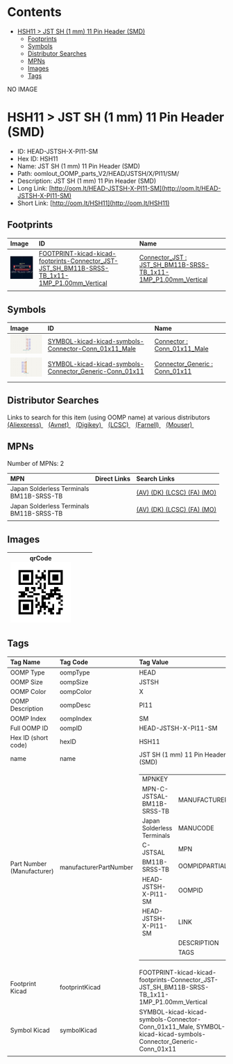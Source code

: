 



Contents
========

* [HSH11 > JST SH (1 mm) 11 Pin Header (SMD)](#hsh11--jst-sh-1-mm-11-pin-header-smd)
	* [Footprints](#footprints)
	* [Symbols](#symbols)
	* [Distributor Searches](#distributor-searches)
	* [MPNs](#mpns)
	* [Images](#images)
	* [Tags](#tags)
  
NO IMAGE  
# HSH11 > JST SH (1 mm) 11 Pin Header (SMD)

- ID: HEAD-JSTSH-X-PI11-SM
- Hex ID: HSH11
- Name: JST SH (1 mm) 11 Pin Header (SMD)
- Path: oomlout_OOMP_parts_V2/HEAD/JSTSH/X/PI11/SM/
- Description: JST SH (1 mm) 11 Pin Header (SMD)
- Long Link: [http://oom.lt/HEAD-JSTSH-X-PI11-SM](http://oom.lt/HEAD-JSTSH-X-PI11-SM)
- Short Link: [http://oom.lt/HSH11](http://oom.lt/HSH11)

## Footprints
  

|Image|ID|Name|
| :--- | :--- | :--- |
|[![](https://raw.githubusercontent.com/oomlout/oomlout_OOMP_eda_V2/main/FOOTPRINT/kicad/kicad-footprints/Connector_JST/JST_SH_BM11B-SRSS-TB_1x11-1MP_P1.00mm_Vertical/image_140.png)](https://github.com/oomlout/oomlout_OOMP_eda_V2/tree/main/FOOTPRINT/kicad/kicad-footprints/Connector_JST/JST_SH_BM11B-SRSS-TB_1x11-1MP_P1.00mm_Vertical/)|[FOOTPRINT-kicad-kicad-footprints-Connector_JST-JST_SH_BM11B-SRSS-TB_1x11-1MP_P1.00mm_Vertical](https://github.com/oomlout/oomlout_OOMP_eda_V2/tree/main/FOOTPRINT/kicad/kicad-footprints/Connector_JST/JST_SH_BM11B-SRSS-TB_1x11-1MP_P1.00mm_Vertical/)|[Connector_JST : JST_SH_BM11B-SRSS-TB_1x11-1MP_P1.00mm_Vertical](https://github.com/oomlout/oomlout_OOMP_eda_V2/tree/main/FOOTPRINT/kicad/kicad-footprints/Connector_JST/JST_SH_BM11B-SRSS-TB_1x11-1MP_P1.00mm_Vertical/)|
||||

## Symbols
  

|Image|ID|Name|
| :--- | :--- | :--- |
|[![](https://raw.githubusercontent.com/oomlout/oomlout_OOMP_eda_V2/main/SYMBOL/kicad/kicad-symbols/Connector/Conn_01x11_Male/image_140.png)](https://github.com/oomlout/oomlout_OOMP_eda_V2/tree/main/SYMBOL/kicad/kicad-symbols/Connector/Conn_01x11_Male/)|[SYMBOL-kicad-kicad-symbols-Connector-Conn_01x11_Male](https://github.com/oomlout/oomlout_OOMP_eda_V2/tree/main/SYMBOL/kicad/kicad-symbols/Connector/Conn_01x11_Male/)|[Connector : Conn_01x11_Male](https://github.com/oomlout/oomlout_OOMP_eda_V2/tree/main/SYMBOL/kicad/kicad-symbols/Connector/Conn_01x11_Male/)|
|[![](https://raw.githubusercontent.com/oomlout/oomlout_OOMP_eda_V2/main/SYMBOL/kicad/kicad-symbols/Connector_Generic/Conn_01x11/image_140.png)](https://github.com/oomlout/oomlout_OOMP_eda_V2/tree/main/SYMBOL/kicad/kicad-symbols/Connector_Generic/Conn_01x11/)|[SYMBOL-kicad-kicad-symbols-Connector_Generic-Conn_01x11](https://github.com/oomlout/oomlout_OOMP_eda_V2/tree/main/SYMBOL/kicad/kicad-symbols/Connector_Generic/Conn_01x11/)|[Connector_Generic : Conn_01x11](https://github.com/oomlout/oomlout_OOMP_eda_V2/tree/main/SYMBOL/kicad/kicad-symbols/Connector_Generic/Conn_01x11/)|
||||

## Distributor Searches
  
Links to search for this item (using OOMP name) at various distributors  
[(Aliexpress) ](https://www.aliexpress.com/wholesale?SearchText=1117JST+SH+1+mm+11+Pin+Header+SMD)&nbsp;&nbsp;&nbsp;[(Avnet) ](https://www.avnet.com/shop/us/search/JST+SH+1+mm+11+Pin+Header+SMD)&nbsp;&nbsp;&nbsp;[(Digikey) ](https://www.digikey.co.uk/en/products/result?s=JST+SH+1+mm+11+Pin+Header+SMD)&nbsp;&nbsp;&nbsp;[(LCSC) ](https://www.lcsc.com/search?q=JST+SH+1+mm+11+Pin+Header+SMD)&nbsp;&nbsp;&nbsp;[(Farnell) ](https://uk.farnell.com/search?st=JST+SH+1+mm+11+Pin+Header+SMD)&nbsp;&nbsp;&nbsp;[(Mouser) ](https://www.mouser.com/c/?q=JST+SH+1+mm+11+Pin+Header+SMD)&nbsp;&nbsp;&nbsp;
## MPNs
  
Number of MPNs: 2  

|MPN|Direct Links|Search Links|
| :--- | :--- | :--- |
|Japan Solderless Terminals<br>BM11B-SRSS-TB||[(AV) ](https://www.avnet.com/shop/us/search/BM11B-SRSS-TB)[(DK) ](https://www.digikey.co.uk/products/en?keywords=BM11B-SRSS-TB)[(LCSC) ](https://www.lcsc.com/search?q=BM11B-SRSS-TB)[(FA) ](https://uk.farnell.com/search?st=BM11B-SRSS-TB)[(MO) ](https://www.mouser.com/c/?q=BM11B-SRSS-TB)|
|Japan Solderless Terminals<br>BM11B-SRSS-TB||[(AV) ](https://www.avnet.com/shop/us/search/BM11B-SRSS-TB)[(DK) ](https://www.digikey.co.uk/products/en?keywords=BM11B-SRSS-TB)[(LCSC) ](https://www.lcsc.com/search?q=BM11B-SRSS-TB)[(FA) ](https://uk.farnell.com/search?st=BM11B-SRSS-TB)[(MO) ](https://www.mouser.com/c/?q=BM11B-SRSS-TB)|
||||

## Images
  

|qrCode<br>[![](https://raw.githubusercontent.com/oomlout/oomlout_OOMP_parts_V2/main/HEAD/JSTSH/X/PI11/SM/qrCode_140.png)](https://github.com/oomlout/oomlout_OOMP_parts_V2/tree/main/HEAD/JSTSH/X/PI11/SM/qrCode.png)||||
| :---: | :---: | :---: | :---: |

## Tags
  

|Tag Name|Tag Code|Tag Value|
| :--- | :--- | :--- |
|OOMP Type|oompType|HEAD|
|OOMP Size|oompSize|JSTSH|
|OOMP Color|oompColor|X|
|OOMP Description|oompDesc|PI11|
|OOMP Index|oompIndex|SM|
|Full OOMP ID|oompID|HEAD-JSTSH-X-PI11-SM|
|Hex ID (short code)|hexID|HSH11|
|name|name|JST SH (1 mm) 11 Pin Header (SMD)|
|Part Number (Manufacturer)|manufacturerPartNumber|<table><tr><td>MPNKEY</td></tr><tr><td> MPN-C-JSTSAL-BM11B-SRSS-TB</td><td> MANUFACTURER</td></tr><tr><td> Japan Solderless Terminals</td><td> MANUCODE</td></tr><tr><td> C-JSTSAL</td><td> MPN</td></tr><tr><td> BM11B-SRSS-TB</td><td> OOMPIDPARTIAL</td></tr><tr><td> HEAD-JSTSH-X-PI11-SM</td><td> OOMPID</td></tr><tr><td> HEAD-JSTSH-X-PI11-SM</td><td> LINK</td></tr><tr><td> </td><td> DESCRIPTION</td></tr><tr><td> </td><td> TAGS</td></tr><tr><td> </td></tr></table></td><td> <table><tr><td>MPNKEY</td></tr><tr><td> MPN-C-JSTSAL-BM11B-SRSS-TB</td><td> MANUFACTURER</td></tr><tr><td> Japan Solderless Terminals</td><td> MANUCODE</td></tr><tr><td> C-JSTSAL</td><td> MPN</td></tr><tr><td> BM11B-SRSS-TB</td><td> OOMPIDPARTIAL</td></tr><tr><td> HEAD-JSTSH-X-PI11-SM</td><td> OOMPID</td></tr><tr><td> HEAD-JSTSH-X-PI11-SM</td><td> LINK</td></tr><tr><td> </td><td> DESCRIPTION</td></tr><tr><td> </td><td> TAGS</td></tr><tr><td> </td></tr></table>|
|Footprint Kicad|footprintKicad|FOOTPRINT-kicad-kicad-footprints-Connector_JST-JST_SH_BM11B-SRSS-TB_1x11-1MP_P1.00mm_Vertical|
|Symbol Kicad|symbolKicad|SYMBOL-kicad-kicad-symbols-Connector-Conn_01x11_Male, SYMBOL-kicad-kicad-symbols-Connector_Generic-Conn_01x11|
||||
